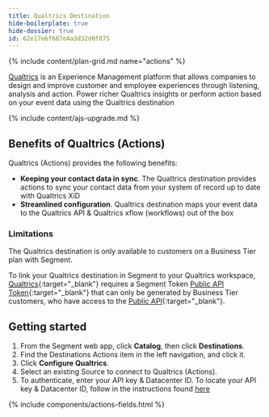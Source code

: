 ```yaml
---
title: Qualtrics Destination
hide-boilerplate: true
hide-dossier: true
id: 62e17e6f687e4a3d32d0f875
---
```


<!-- This template is meant for Actions-based destinations that do not have an existing Classic or non-Actions-based version. For Actions Destinations that are a new version of a classic destination, see the doc-template-update.md template. -->

{% include content/plan-grid.md name="actions" %}

<!-- Include a brief description of the destination here, along with a link to your website. -->

[Qualtrics](https://qualtrics.com) is an Experience Management platform that allows companies to design and improve customer and employee experiences through listening, analysis and action. Power richer Qualtrics insights or perform action based on your event data using the Qualtrics destination

<!-- This include describes the requirement of A.js 2.0 or higher for Actions compatibility, and is required if your destination has a web component. -->

{% include content/ajs-upgrade.md %}

<!-- In the section below, explain the value of this actions-based destination. If you don't have a classic version of the destination, remove this section. -->

## Benefits of Qualtrics (Actions)

Qualtrics (Actions) provides the following benefits:

- **Keeping your contact data in sync**. The Qualtrics destination provides actions to sync your contact data from your system of record up to date with Qualtrics XiD
- **Streamlined configuration**. Qualtrics destination maps your event data to the Qualtrics API & Qualtrics xflow (workflows) out of the box

<!-- The section below explains how to enable and configure the destination. Include any configuration steps not captured below. For example, obtaining an API key from your platform and any configuration steps required to connect to the destination. -->

### Limitations
The Qualtrics destination is only available to customers on a Business Tier plan with Segment.

To link your Qualtrics destination in Segment to your Qualtrics workspace, [Qualtrics](https://www.qualtrics.com/support/integrations/twilio-segment/twilio-segment-task/){:target="_blank"} requires a Segment Token [Public API Token](https://app.segment.com/goto-my-workspace/settings/access-management/tokens){:target="_blank"} that can only be generated by Business Tier customers, who have access to the [Public API](https://segment.com/docs/api/public-api/){:target="_blank"}.

## Getting started

1. From the Segment web app, click **Catalog**, then click **Destinations**.
2. Find the Destinations Actions item in the left navigation, and click it.
3. Click **Configure Qualtrics**.
4. Select an existing Source to connect to Qualtrics (Actions).
5. To authenticate, enter your API key & Datacenter ID. To locate your API key & Datacenter ID, follow in the instructions found [here](https://api.qualtrics.com/ZG9jOjg3NjYzNQ-finding-your-qualtrics-i-ds)

<!-- The line below renders a table of connection settings (if applicable), Pre-built Mappings, and available actions. -->

{% include components/actions-fields.html %}

<!--
Additional Context

Include additional information that you think will be useful to the user here. For information that is specific to an individual mapping, please add that as a comment so that the Segment docs team can include it in the auto-generated content for that mapping.
-->
